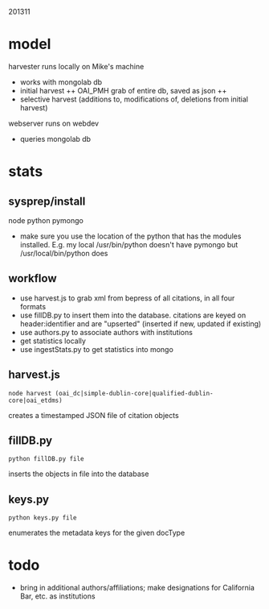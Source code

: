 201311

model
=====
harvester runs locally on Mike's machine
+ works with mongolab db
+ initial harvest
++ OAI_PMH grab of entire db, saved as json
++ 
+ selective harvest (additions to, modifications of, deletions from initial harvest)

webserver runs on webdev
+ queries mongolab db


stats
=====

sysprep/install
-------
node
python
pymongo
+ make sure you use the location of the python that has the modules installed. E.g. my local /usr/bin/python doesn't have pymongo but /usr/local/bin/python does



workflow
--------
+ use harvest.js to grab xml from bepress of all citations, in all four formats
+ use fillDB.py to insert them into the database. citations are keyed on header:identifier and are "upserted" (inserted if new, updated if existing)
+ use authors.py to associate authors with institutions
+ get statistics locally
+ use ingestStats.py to get statistics into mongo
 
harvest.js
----------
`node harvest (oai_dc|simple-dublin-core|qualified-dublin-core|oai_etdms)`

creates a timestamped JSON file of citation objects

fillDB.py
---------
`python fillDB.py file`

inserts the objects in file into the database

keys.py
-------
`python keys.py file`

enumerates the metadata keys for the given docType

todo
====
+ bring in additional authors/affiliations; make designations for California Bar, etc. as institutions

